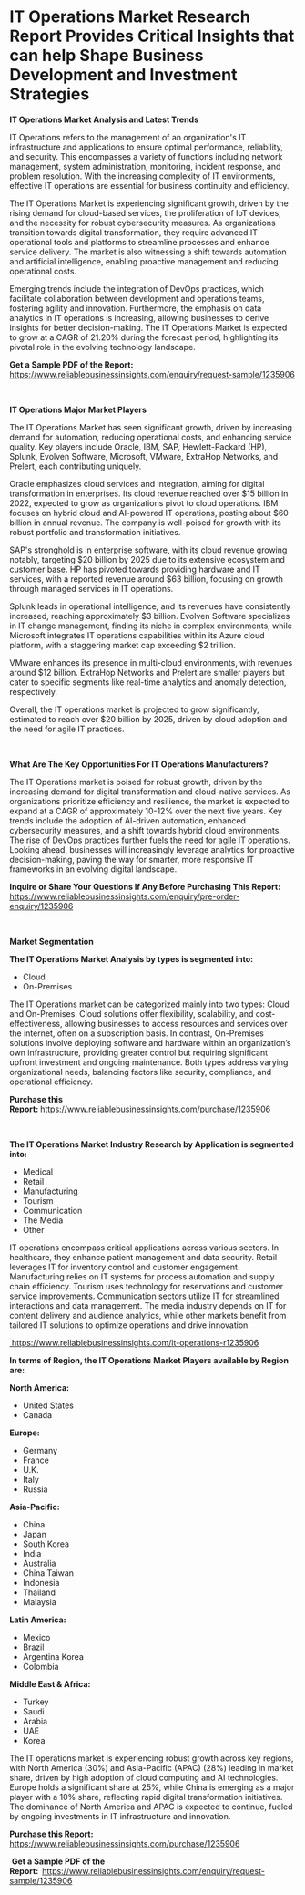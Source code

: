 <p><h1>IT Operations Market Research Report Provides Critical Insights that can help Shape Business Development and Investment Strategies</h1></p><p><strong>IT Operations Market Analysis and Latest Trends</strong></p>
<p><p>IT Operations refers to the management of an organization's IT infrastructure and applications to ensure optimal performance, reliability, and security. This encompasses a variety of functions including network management, system administration, monitoring, incident response, and problem resolution. With the increasing complexity of IT environments, effective IT operations are essential for business continuity and efficiency.</p><p>The IT Operations Market is experiencing significant growth, driven by the rising demand for cloud-based services, the proliferation of IoT devices, and the necessity for robust cybersecurity measures. As organizations transition towards digital transformation, they require advanced IT operational tools and platforms to streamline processes and enhance service delivery. The market is also witnessing a shift towards automation and artificial intelligence, enabling proactive management and reducing operational costs.</p><p>Emerging trends include the integration of DevOps practices, which facilitate collaboration between development and operations teams, fostering agility and innovation. Furthermore, the emphasis on data analytics in IT operations is increasing, allowing businesses to derive insights for better decision-making. The IT Operations Market is expected to grow at a CAGR of 21.20% during the forecast period, highlighting its pivotal role in the evolving technology landscape.</p></p>
<p><strong>Get a Sample PDF of the Report:&nbsp;</strong> <a href="https://www.reliablebusinessinsights.com/enquiry/request-sample/1235906?utm_campaign=1121&utm_medium=2&utm_source=Github&utm_content=ia&utm_term=19042025&utm_id=it-operations">https://www.reliablebusinessinsights.com/enquiry/request-sample/1235906</a></p>
<p>&nbsp;</p>
<p><strong>IT Operations Major Market Players</strong></p>
<p><p>The IT Operations Market has seen significant growth, driven by increasing demand for automation, reducing operational costs, and enhancing service quality. Key players include Oracle, IBM, SAP, Hewlett-Packard (HP), Splunk, Evolven Software, Microsoft, VMware, ExtraHop Networks, and Prelert, each contributing uniquely.</p><p>Oracle emphasizes cloud services and integration, aiming for digital transformation in enterprises. Its cloud revenue reached over $15 billion in 2022, expected to grow as organizations pivot to cloud operations. IBM focuses on hybrid cloud and AI-powered IT operations, posting about $60 billion in annual revenue. The company is well-poised for growth with its robust portfolio and transformation initiatives.</p><p>SAP's stronghold is in enterprise software, with its cloud revenue growing notably, targeting $20 billion by 2025 due to its extensive ecosystem and customer base. HP has pivoted towards providing hardware and IT services, with a reported revenue around $63 billion, focusing on growth through managed services in IT operations.</p><p>Splunk leads in operational intelligence, and its revenues have consistently increased, reaching approximately $3 billion. Evolven Software specializes in IT change management, finding its niche in complex environments, while Microsoft integrates IT operations capabilities within its Azure cloud platform, with a staggering market cap exceeding $2 trillion.</p><p>VMware enhances its presence in multi-cloud environments, with revenues around $12 billion. ExtraHop Networks and Prelert are smaller players but cater to specific segments like real-time analytics and anomaly detection, respectively.</p><p>Overall, the IT operations market is projected to grow significantly, estimated to reach over $20 billion by 2025, driven by cloud adoption and the need for agile IT practices.</p></p>
<p>&nbsp;</p>
<p><strong>What Are The Key Opportunities For IT Operations Manufacturers?</strong></p>
<p><p>The IT Operations market is poised for robust growth, driven by the increasing demand for digital transformation and cloud-native services. As organizations prioritize efficiency and resilience, the market is expected to expand at a CAGR of approximately 10-12% over the next five years. Key trends include the adoption of AI-driven automation, enhanced cybersecurity measures, and a shift towards hybrid cloud environments. The rise of DevOps practices further fuels the need for agile IT operations. Looking ahead, businesses will increasingly leverage analytics for proactive decision-making, paving the way for smarter, more responsive IT frameworks in an evolving digital landscape.</p></p>
<p><strong>Inquire or Share Your Questions If Any Before Purchasing This Report:</strong> <a href="https://www.reliablebusinessinsights.com/enquiry/pre-order-enquiry/1235906?utm_campaign=1121&utm_medium=2&utm_source=Github&utm_content=ia&utm_term=19042025&utm_id=it-operations">https://www.reliablebusinessinsights.com/enquiry/pre-order-enquiry/1235906</a></p>
<p>&nbsp;</p>
<p><strong>Market Segmentation</strong></p>
<p><strong>The IT Operations Market Analysis by types is segmented into:</strong></p>
<p><ul><li>Cloud</li><li>On-Premises</li></ul></p>
<p><p>The IT Operations market can be categorized mainly into two types: Cloud and On-Premises. Cloud solutions offer flexibility, scalability, and cost-effectiveness, allowing businesses to access resources and services over the internet, often on a subscription basis. In contrast, On-Premises solutions involve deploying software and hardware within an organization’s own infrastructure, providing greater control but requiring significant upfront investment and ongoing maintenance. Both types address varying organizational needs, balancing factors like security, compliance, and operational efficiency.</p></p>
<p><strong>Purchase this Report:&nbsp;</strong><a href="https://www.reliablebusinessinsights.com/purchase/1235906?utm_campaign=1121&utm_medium=2&utm_source=Github&utm_content=ia&utm_term=19042025&utm_id=it-operations">https://www.reliablebusinessinsights.com/purchase/1235906</a></p>
<p>&nbsp;</p>
<p><strong>The IT Operations Market Industry Research by Application is segmented into:</strong></p>
<p><ul><li>Medical</li><li>Retail</li><li>Manufacturing</li><li>Tourism</li><li>Communication</li><li>The Media</li><li>Other</li></ul></p>
<p><p>IT operations encompass critical applications across various sectors. In healthcare, they enhance patient management and data security. Retail leverages IT for inventory control and customer engagement. Manufacturing relies on IT systems for process automation and supply chain efficiency. Tourism uses technology for reservations and customer service improvements. Communication sectors utilize IT for streamlined interactions and data management. The media industry depends on IT for content delivery and audience analytics, while other markets benefit from tailored IT solutions to optimize operations and drive innovation.</p></p>
<p><a href="https://www.reliablebusinessinsights.com/it-operations-r1235906?utm_campaign=1121&utm_medium=2&utm_source=Github&utm_content=ia&utm_term=19042025&utm_id=it-operations">&nbsp;https://www.reliablebusinessinsights.com/it-operations-r1235906</a></p>
<p><strong>In terms of Region, the IT Operations Market Players available by Region are:</strong></p>
<p>
    <p> <strong> North America: </strong>
        <ul>
            <li>United States</li>
            <li>Canada</li>
        </ul>
        </p> 
    <p> <strong> Europe: </strong>
        <ul>
            <li>Germany</li>
            <li>France</li>
            <li>U.K.</li>
            <li>Italy</li>
            <li>Russia</li>
        </ul>
        </p> 
    <p> <strong> Asia-Pacific: </strong>
        <ul>
            <li>China</li>
            <li>Japan</li>
            <li>South Korea</li>
            <li>India</li>
            <li>Australia</li>
            <li>China Taiwan</li>
            <li>Indonesia</li>
            <li>Thailand</li>
            <li>Malaysia</li>
        </ul>
        </p> 
    <p> <strong> Latin America: </strong>
        <ul>
            <li>Mexico</li>
            <li>Brazil</li>
            <li>Argentina Korea</li>
            <li>Colombia</li>
        </ul>
        </p> 
    <p> <strong> Middle East & Africa: </strong>
        <ul>
            <li>Turkey</li>
            <li>Saudi</li>
            <li>Arabia</li>
            <li>UAE</li>
            <li>Korea</li>
        </ul>
    </p>
    </p>
<p><p>The IT operations market is experiencing robust growth across key regions, with North America (30%) and Asia-Pacific (APAC) (28%) leading in market share, driven by high adoption of cloud computing and AI technologies. Europe holds a significant share at 25%, while China is emerging as a major player with a 10% share, reflecting rapid digital transformation initiatives. The dominance of North America and APAC is expected to continue, fueled by ongoing investments in IT infrastructure and innovation.</p></p>
<p><strong>Purchase this Report: </strong><a href="https://www.reliablebusinessinsights.com/purchase/1235906?utm_campaign=1121&utm_medium=2&utm_source=Github&utm_content=ia&utm_term=19042025&utm_id=it-operations">https://www.reliablebusinessinsights.com/purchase/1235906</a></p>
<p>&nbsp;<strong>Get a Sample PDF of the Report:&nbsp;&nbsp;</strong><a href="https://www.reliablebusinessinsights.com/enquiry/request-sample/1235906?utm_campaign=1121&utm_medium=2&utm_source=Github&utm_content=ia&utm_term=19042025&utm_id=it-operations">https://www.reliablebusinessinsights.com/enquiry/request-sample/1235906</a></p>
<p><strong></strong></p>
<p><p></p><p></p><p></p></p>